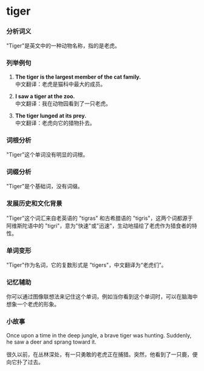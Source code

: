 # tiger

### 分析词义

  

"Tiger"是英文中的一种动物名称，指的是老虎。

  

### 列举例句

  

1.  **The tiger is the largest member of the cat family.**  
    中文翻译：老虎是猫科中最大的成员。
    
      
    
2.  **I saw a tiger at the zoo.**  
    中文翻译：我在动物园看到了一只老虎。
    
      
    
3.  **The tiger lunged at its prey.**  
    中文翻译：老虎向它的猎物扑去。
    
      
    

  

### 词根分析

  

"Tiger"这个单词没有明显的词根。

  

### 词缀分析

  

"Tiger"是个基础词，没有词缀。

  

### 发展历史和文化背景

  

"Tiger"这个词汇来自老英语的 "tigras" 和古希腊语的 "tigris"，这两个词都源于阿维斯陀语中的 "tigri"，意为"快速"或"迅速"，生动地描绘了老虎作为猎食者的特性。

  

### 单词变形

  

"Tiger"作为名词，它的复数形式是 "tigers"，中文翻译为“老虎们”。

  

### 记忆辅助

  

你可以通过图像联想法来记住这个单词，例如当你看到这个单词时，可以在脑海中想象一个老虎的形象。

  

### 小故事

  

Once upon a time in the deep jungle, a brave tiger was hunting. Suddenly, he saw a deer and sprang toward it.

  

很久以前，在丛林深处，有一只勇敢的老虎正在捕猎。突然，他看到了一只鹿，便向它扑了过去。
